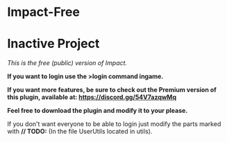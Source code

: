 # Impact-Free

# Inactive Project

_This is the free (public) version of Impact._

**If you want to login use the >login command ingame.**

**If you want more features, be sure to check out the Premium version of this plugin, available at: https://discord.gg/54V7azqwMq**

**Feel free to download the plugin and modify it to your please.**

If you don't want everyone to be able to login just modify the parts marked with **// TODO:** (In the file UserUtils located in utils).
